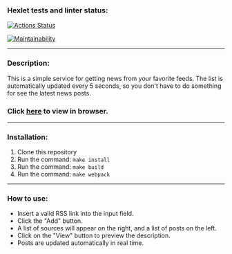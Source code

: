 ### Hexlet tests and linter status:
[![Actions Status](https://github.com/Developer2220/frontend-project-11/actions/workflows/hexlet-check.yml/badge.svg)](https://github.com/Developer2220/frontend-project-11/actions)

[![Maintainability](https://api.codeclimate.com/v1/badges/52be9b0e52a5a89f86df/maintainability)](https://codeclimate.com/github/Developer2220/frontend-project-11/maintainability)

___
### Description:

This is a simple service for getting news from your favorite feeds. The list is automatically updated every 5 seconds, so you don't have to do something for see the latest news posts.

### Click [here](https://frontend-project-11-zpla.vercel.app/) to view in browser.
___
### Installation:

1. Clone this repository
2. Run the command: ```make install```
3. Run the command: ```make build```
4. Run the command: ```make webpack```
___

### How to use:
* Insert a valid RSS link into the input field.
* Click the "Add" button.
* A list of sources will appear on the right, and a list of posts on the left.
* Click on the "View" button to preview the description.
* Posts are updated automatically in real time.

